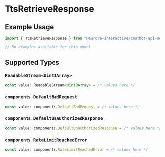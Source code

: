 # TtsRetrieveResponse

## Example Usage

```typescript
import { TtsRetrieveResponse } from "@aurora-interactive/chatbot-api-sdk/models/operations";

// No examples available for this model
```

## Supported Types

### `ReadableStream<Uint8Array>`

```typescript
const value: ReadableStream<Uint8Array> = /* values here */
```

### `components.DefaultBadRequest`

```typescript
const value: components.DefaultBadRequest = /* values here */
```

### `components.DefaultUnauthorizedResponse`

```typescript
const value: components.DefaultUnauthorizedResponse = /* values here */
```

### `components.RateLimitReachedError`

```typescript
const value: components.RateLimitReachedError = /* values here */
```

